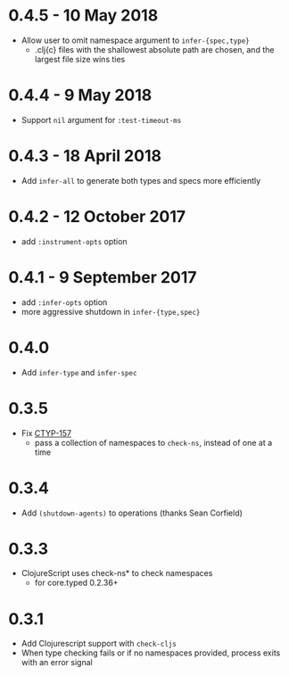 # 0.4.5 - 10 May 2018

- Allow user to omit namespace argument to `infer-{spec,type}`
  - .clj{c} files with the shallowest absolute path are chosen,
    and the largest file size wins ties

# 0.4.4 - 9 May 2018

- Support `nil` argument for `:test-timeout-ms`

# 0.4.3 - 18 April 2018

- Add `infer-all` to generate both types and specs more efficiently

# 0.4.2 - 12 October 2017

- add `:instrument-opts` option

# 0.4.1 - 9 September 2017

- add `:infer-opts` option
- more aggressive shutdown in `infer-{type,spec}`

# 0.4.0

- Add `infer-type` and `infer-spec`

# 0.3.5

- Fix [CTYP-157](http://dev.clojure.org/jira/browse/CTYP-157)
  - pass a collection of namespaces to `check-ns`, instead of one at a time

# 0.3.4

- Add `(shutdown-agents)` to operations (thanks Sean Corfield)

# 0.3.3

- ClojureScript uses check-ns* to check namespaces
  - for core.typed 0.2.36+

# 0.3.1

- Add Clojurescript support with `check-cljs`
- When type checking fails or if no namespaces provided,
  process exits with an error signal
